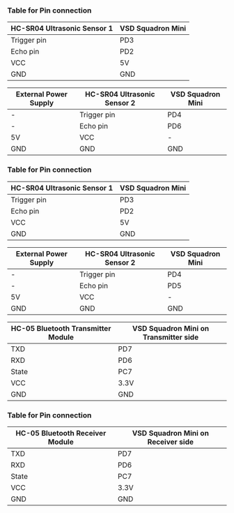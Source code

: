 ###  Table for Pin connection
| HC-SR04 Ultrasonic Sensor 1| VSD Squadron Mini |
| ------------- | ------------- |
| Trigger pin | PD3 |
| Echo pin | PD2 |
| VCC | 5V |
| GND | GND |

| External Power Supply | HC-SR04 Ultrasonic Sensor 2| VSD Squadron Mini |
| ------------- | ------------- | ------------- |
| - | Trigger pin | PD4 |
| - | Echo pin | PD6 |
| 5V | VCC | - |
| GND | GND | GND |

###  Table for Pin connection
| HC-SR04 Ultrasonic Sensor 1| VSD Squadron Mini |
| ------------- | ------------- |
| Trigger pin | PD3 |
| Echo pin | PD2 |
| VCC | 5V |
| GND | GND |

| External Power Supply | HC-SR04 Ultrasonic Sensor 2| VSD Squadron Mini |
| ------------- | ------------- | ------------- |
| - | Trigger pin | PD4 |
| - | Echo pin | PD5 |
| 5V | VCC | - |
| GND | GND | GND |

| HC-05 Bluetooth Transmitter Module| VSD Squadron Mini on Transmitter side |
| ------------- | ------------- |
| TXD | PD7 |
| RXD | PD6 |
| State | PC7 |
| VCC | 3.3V |
| GND | GND |

###  Table for Pin connection
| HC-05 Bluetooth Receiver Module| VSD Squadron Mini on Receiver side |
| ------------- | ------------- |
| TXD | PD7 |
| RXD | PD6 |
| State | PC7 |
| VCC | 3.3V |
| GND | GND |

